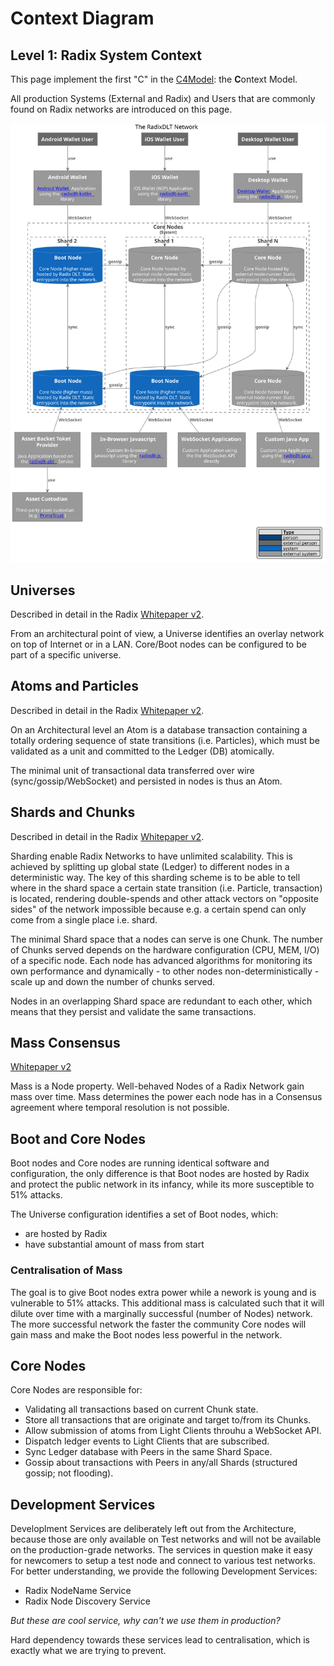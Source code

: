 # Context Diagram

## Level 1: Radix System Context

This page implement the first "C" in the [C4Model](https://c4model.com/#coreDiagrams): the **C**ontext Model.

All production Systems \(External and Radix\) and Users that are commonly found on Radix networks are introduced on this page.

![c4\_context.puml](../../../.gitbook/assets/c4_context.svg)

## Universes

Described in detail in the Radix [Whitepaper v2](https://papers.radixdlt.com/tempo/v2/).

From an architectural point of view, a Universe identifies an overlay network on top of Internet or in a LAN. Core/Boot nodes can be configured to be part of a specific universe.

## Atoms and Particles

Described in detail in the Radix [Whitepaper v2](https://papers.radixdlt.com/tempo/v2/).

On an Architectural level an Atom is a database transaction containing a totally ordering sequence of state transitions \(i.e. Particles\), which must be validated as a unit and committed to the Ledger \(DB\) atomically.

The minimal unit of transactional data transferred over wire \(sync/gossip/WebSocket\) and persisted in nodes is thus an Atom.

## Shards and Chunks

Described in detail in the Radix [Whitepaper v2](https://papers.radixdlt.com/tempo/v2/).

Sharding enable Radix Networks to have unlimited scalability. This is achieved by splitting up global state \(Ledger\) to different nodes in a deterministic way. The key of this sharding scheme is to be able to tell where in the shard space a certain state transition \(i.e. Particle, transaction\) is located, rendering double-spends and other attack vectors on "opposite sides" of the network impossible because e.g. a certain spend can only come from a single place i.e. shard.

The minimal Shard space that a nodes can serve is one Chunk. The number of Chunks served depends on the hardware configuration \(CPU, MEM, I/O\) of a specific node. Each node has advanced algorithms for monitoring its own performance and dynamically - to other nodes non-deterministically - scale up and down the number of chunks served.

Nodes in an overlapping Shard space are redundant to each other, which means that they persist and validate the same transactions.

## Mass Consensus

[Whitepaper v2](https://papers.radixdlt.com/tempo/v2/)

Mass is a Node property. Well-behaved Nodes of a Radix Network gain mass over time. Mass determines the power each node has in a Consensus agreement where temporal resolution is not possible.

## Boot and Core Nodes

Boot nodes and Core nodes are running identical software and configuration, the only difference is that Boot nodes are hosted by Radix and protect the public network in its infancy, while its more susceptible to 51% attacks.

The Universe configuration identifies a set of Boot nodes, which:

* are hosted by Radix
* have substantial amount of mass from start

### Centralisation of Mass

The goal is to give Boot nodes extra power while a nework is young and is vulnerable to 51% attacks. This additional mass is calculated such that it will dilute over time with a marginally successful \(number of Nodes\) network. The more successful network the faster the community Core nodes will gain mass and make the Boot nodes less powerful in the network.

## Core Nodes

Core Nodes are responsible for:

* Validating all transactions based on current Chunk state.
* Store all transactions that are originate and target to/from its Chunks.
* Allow submission of atoms from Light Clients throuhu a WebSocket API.
* Dispatch ledger events to Light Clients that are subscribed.
* Sync Ledger database with Peers in the same Shard Space.
* Gossip about transactions with Peers in any/all Shards \(structured gossip; not flooding\).

## Development Services

Developlment Services are deliberately left out from the Architecture, because those are only available on Test networks and will not be available on the production-grade networks. The services in question make it easy for newcomers to setup a test node and connect to various test networks. For better understanding, we provide the following Development Services:

* Radix NodeName Service
* Radix Node Discovery Service

_But these are cool service, why can't we use them in production?_

Hard dependency towards these services lead to centralisation, which is exactly what we are trying to prevent.

